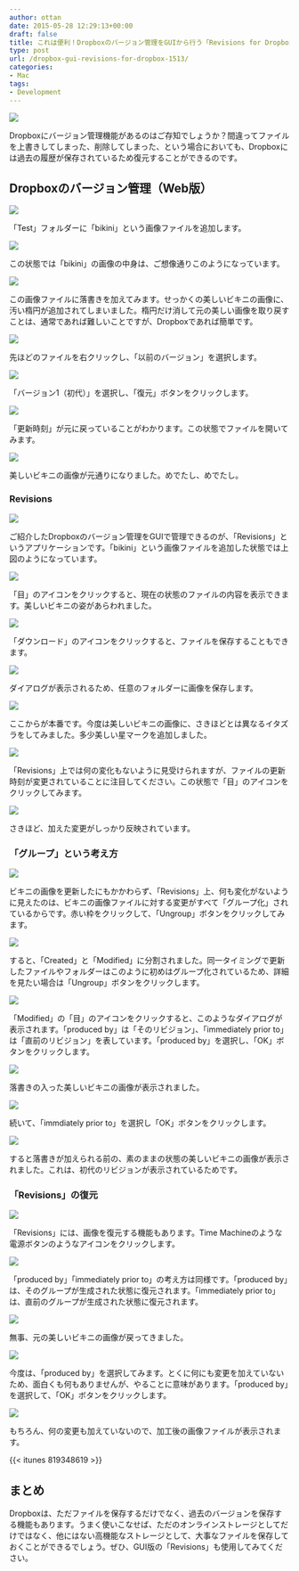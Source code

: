 ```yaml
---
author: ottan
date: 2015-05-28 12:29:13+00:00
draft: false
title: これは便利！Dropboxのバージョン管理をGUIから行う「Revisions for Dropbox」
type: post
url: /dropbox-gui-revisions-for-dropbox-1513/
categories:
- Mac
tags:
- Development
---
```


![](/images/2015/05/150527-5565c47d42243.png)






Dropboxにバージョン管理機能があるのはご存知でしょうか？間違ってファイルを上書きしてしまった、削除してしまった、という場合においても、Dropboxには過去の履歴が保存されているため復元することができるのです。





## Dropboxのバージョン管理（Web版）





![](/images/2015/05/150528-5566e94fca2a4.png)






「Test」フォルダーに「bikini」という画像ファイルを追加します。





![](/images/2015/05/150528-55670a2107818.png)






この状態では「bikini」の画像の中身は、ご想像通りこのようになっています。





![](/images/2015/05/150528-5566e94a0176e.png)






この画像ファイルに落書きを加えてみます。せっかくの美しいビキニの画像に、汚い楕円が追加されてしまいました。楕円だけ消して元の美しい画像を取り戻すことは、通常であれば難しいことですが、Dropboxであれば簡単です。





![](/images/2015/05/150528-5566e94da7003.png)






先ほどのファイルを右クリックし、「以前のバージョン」を選択します。





![](/images/2015/05/150528-5566e9514de67.png)






「バージョン1（初代）」を選択し、「復元」ボタンをクリックします。





![](/images/2015/05/150528-5566e95300455.png)






「更新時刻」が元に戻っていることがわかります。この状態でファイルを開いてみます。





![](/images/2015/05/150528-5566e955c77fd.png)






美しいビキニの画像が元通りになりました。めでたし、めでたし。





### Revisions





![](/images/2015/05/150528-5566f24a3ba1f.png)






ご紹介したDropboxのバージョン管理をGUIで管理できるのが、「Revisions」というアプリケーションです。「bikini」という画像ファイルを追加した状態では上図のようになっています。





![](/images/2015/05/150528-5566f24e17063.png)






「目」のアイコンをクリックすると、現在の状態のファイルの内容を表示できます。美しいビキニの姿があらわれました。





![](/images/2015/05/150528-5566f2518a833.png)






「ダウンロード」のアイコンをクリックすると、ファイルを保存することもできます。





![](/images/2015/05/150528-5566f253a88c9.png)






ダイアログが表示されるため、任意のフォルダーに画像を保存します。





![](/images/2015/05/150528-5566f256f0572.png)






ここからが本番です。今度は美しいビキニの画像に、さきほどとは異なるイタズラをしてみました。多少美しい星マークを追加しました。





![](/images/2015/05/150528-5566f25ae7506.png)






「Revisions」上では何の変化もないように見受けられますが、ファイルの更新時刻が変更されていることに注目してください。この状態で「目」のアイコンをクリックしてみます。





![](/images/2015/05/150528-5566f25ea2b8b.png)






さきほど、加えた変更がしっかり反映されています。





### 「グループ」という考え方





![](/images/2015/05/150528-5566f26242c93.png)






ビキニの画像を更新したにもかかわらず、「Revisions」上、何も変化がないように見えたのは、ビキニの画像ファイルに対する変更がすべて「グループ化」されているからです。赤い枠をクリックして、「Ungroup」ボタンをクリックしてみます。





![](/images/2015/05/150528-5566f264a3b7f.png)






すると、「Created」と「Modified」に分割されました。同一タイミングで更新したファイルやフォルダーはこのように初めはグループ化されているため、詳細を見たい場合は「Ungroup」ボタンをクリックします。





![](/images/2015/05/150528-5566f2672022b.png)






「Modified」の「目」のアイコンをクリックすると、このようなダイアログが表示されます。「produced by」は「そのリビジョン」、「immediately prior to」は「直前のリビジョン」を表しています。「produced by」を選択し、「OK」ボタンをクリックします。





![](/images/2015/05/150528-5566f26ad77f1.png)






落書きの入った美しいビキニの画像が表示されました。





![](/images/2015/05/150528-5566f26e95583.png)






続いて、「immdiately prior to」を選択し「OK」ボタンをクリックします。





![](/images/2015/05/150528-5566f272d3dbc.png)






すると落書きが加えられる前の、素のままの状態の美しいビキニの画像が表示されました。これは、初代のリビジョンが表示されているためです。





### 「Revisions」の復元





![](/images/2015/05/150528-5566f276571d1.png)






「Revisions」には、画像を復元する機能もあります。Time Machineのような電源ボタンのようなアイコンをクリックします。





![](/images/2015/05/150528-5566f27888ecb.png)






「produced by」「immediately prior to」の考え方は同様です。「produced by」は、そのグループが生成された状態に復元されます。「immediately prior to」は、直前のグループが生成された状態に復元されます。





![](/images/2015/05/150528-5566f27c7b057.png)






無事、元の美しいビキニの画像が戻ってきました。





![](/images/2015/05/150528-5566f280026d7.png)






今度は、「produced by」を選択してみます。とくに何にも変更を加えていないため、面白くも何もありませんが、やることに意味があります。「produced by」を選択して、「OK」ボタンをクリックします。





![](/images/2015/05/150528-5566f283c09f3.png)






もちろん、何の変更も加えていないので、加工後の画像ファイルが表示されます。



{{< itunes 819348619 >}}



## まとめ





Dropboxは、ただファイルを保存するだけでなく、過去のバージョンを保存する機能もあります。うまく使いこなせば、ただのオンラインストレージとしてだけではなく、他にはない高機能なストレージとして、大事なファイルを保存しておくことができるでしょう。ぜひ、GUI版の「Revisions」も使用してみてください。
